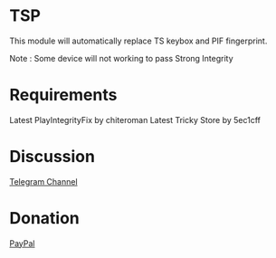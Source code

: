 # TSP

This module will automatically replace TS keybox and PIF fingerprint.

Note : Some device will not working to pass Strong Integrity

# Requirements
Latest PlayIntegrityFix by chiteroman
Latest Tricky Store by 5ec1cff

# Discussion
[Telegram Channel](https://t.me/citraintegritytrick)

# Donation
[PayPal](https://paypal.me/CitraStanalone?country.x=US&locale.x=en_US)
